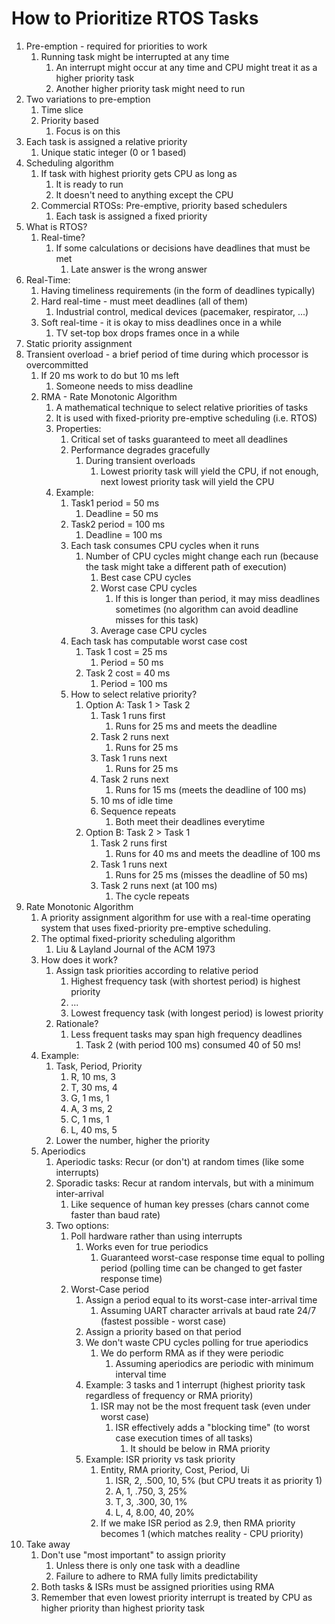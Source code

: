 # How to Prioritize RTOS Tasks #
1. Pre-emption - required for priorities to work
	1. Running task might be interrupted at any time
		1. An interrupt might occur at any time and CPU might treat it as a higher priority task
		2. Another higher priority task might need to run
2. Two variations to pre-emption
	1. Time slice
	2. Priority based
		1. Focus is on this
3. Each task is assigned a relative priority
	1. Unique static integer (0 or 1 based)
4. Scheduling algorithm
	1. If task with highest priority gets CPU as long as 
		1. It is ready to run
		2. It doesn't need to anything except the CPU
	2. Commercial RTOSs: Pre-emptive, priority based schedulers
		1. Each task is assigned a fixed priority
5. What is RTOS?
	1. Real-time?
		1. If some calculations or decisions have deadlines that must be met
			1. Late answer is the wrong answer
6. Real-Time:
	1. Having timeliness requirements (in the form of deadlines typically)
	2. Hard real-time - must meet deadlines (all of them)
		1. Industrial control, medical devices (pacemaker, respirator, ...)
	3. Soft real-time - it is okay to miss deadlines once in a while
		1. TV set-top box drops frames once in a while
7. Static priority assignment
8. Transient overload - a brief period of time during which processor is overcommitted
	1. If 20 ms work to do but 10 ms left
		1. Someone needs to miss deadline
	2. RMA - Rate Monotonic Algorithm
		1. A mathematical technique to select relative priorities of tasks
		2. It is used with fixed-priority pre-emptive scheduling (i.e. RTOS)
		3. Properties:
			1. Critical set of tasks guaranteed to meet all deadlines
			2. Performance degrades gracefully
				1. During transient overloads
					1. Lowest priority task will yield the CPU, if not enough, next lowest priority task will yield the CPU
		4. Example:
			1. Task1 period = 50 ms
				1. Deadline = 50 ms
			2. Task2 period = 100 ms
				1. Deadline = 100 ms
			3. Each task consumes CPU cycles when it runs
				1. Number of CPU cycles might change each run (because the task might take a different path of execution)
					1. Best case CPU cycles
					2. Worst case CPU cycles
						1. If this is longer than period, it may miss deadlines sometimes (no algorithm can avoid deadline misses for this task)
					3. Average case CPU cycles
			4. Each task has computable worst case cost
				1. Task 1 cost = 25 ms
					1. Period = 50 ms
				2. Task 2 cost = 40 ms
					1. Period = 100 ms
			5. How to select relative priority?
				1. Option A: Task 1 > Task 2
					1. Task 1 runs first
						1. Runs for 25 ms and meets the deadline
					2. Task 2 runs next
						1. Runs for 25 ms
					3. Task 1 runs next
						1. Runs for 25 ms
					4. Task 2 runs next
						1. Runs for 15 ms (meets the deadline of 100 ms)
					5. 10 ms of idle time
					6. Sequence repeats
						1. Both meet their deadlines everytime
				2. Option B: Task 2 > Task 1
					1. Task 2 runs first
						1. Runs for 40 ms and meets the deadline of 100 ms
					2. Task 1 runs next
						1. Runs for 25 ms (misses the deadline of 50 ms)
					3. Task 2 runs next (at 100 ms)
						1. The cycle repeats
9. Rate Monotonic Algorithm
	1. A priority assignment algorithm for use with a real-time operating system that uses fixed-priority pre-emptive scheduling.
	2. The optimal fixed-priority scheduling algorithm
		1. Liu & Layland Journal of the ACM 1973
	3. How does it work?
		1. Assign task priorities according to relative period
			1. Highest frequency task (with shortest period) is highest priority
			2. ...
			3. Lowest frequency task (with longest period) is lowest priority
		2. Rationale?
			1. Less frequent tasks may span high frequency deadlines
				1. Task 2 (with period 100 ms) consumed 40 of 50 ms!
	4. Example:
		1. Task, Period, Priority
			1. R, 10 ms, 3
			2. T, 30 ms, 4
			3. G, 1 ms, 1
			4. A, 3 ms, 2
			5. C, 1 ms, 1
			6. L, 40 ms, 5
		2. Lower the number, higher the priority
	5. Aperiodics
		1. Aperiodic tasks: Recur (or don't) at random times (like some interrupts)
		2. Sporadic tasks: Recur at random intervals, but with a minimum inter-arrival
			1. Like sequence of human key presses (chars cannot come faster than baud rate)
		3. Two options:
			1. Poll hardware rather than using interrupts
				1. Works even for true periodics
					1. Guaranteed worst-case response time equal to polling period (polling time can be changed to get faster response time)
			2. Worst-Case period
				1. Assign a period equal to its worst-case inter-arrival time
					1. Assuming UART character arrivals at baud rate 24/7 (fastest possible - worst case)
				2. Assign a priority based on that period
				3. We don't waste CPU cycles polling for true aperiodics
					1. We do perform RMA as if they were periodic
						1. Assuming aperiodics are periodic with minimum interval time
				4. Example: 3 tasks and 1 interrupt (highest priority task regardless of frequency or RMA priority)
					1. ISR may not be the most frequent task (even under worst case)
						1. ISR effectively adds a "blocking time" (to worst case execution times of all tasks)
							1. It should be below in RMA priority
				5. Example: ISR priority vs task priority
					1. Entity, RMA priority, Cost, Period, Ui
						1. ISR, 2, .500, 10, 5% (but CPU treats it as priority 1)
						2. A, 1, .750, 3, 25%
						3. T, 3, .300, 30, 1%
						4. L, 4, 8.00, 40, 20%
					2. If we make ISR period as 2.9, then RMA priority becomes 1 (which matches reality - CPU priority)
10. Take away
	1. Don't use "most important" to assign priority
		1. Unless there is only one task with a deadline
		2. Failure to adhere to RMA fully limits predictability
	2. Both tasks & ISRs must be assigned priorities using RMA
	3. Remember that even lowest priority interrupt is treated by CPU as higher priority than highest priority task